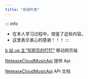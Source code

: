 ```yaml
---
title: "感谢列表"
---
```


::: info

- 在本人学习过程中，借鉴了这些内容。
- 这里表示衷心的感谢！！！
  :::

[b 站 up 主“写网页的叮叮”](https://space.bilibili.com/1712879676) 移动网页端

[NeteaseCloudMusicApi](https://github.com/Binaryify/NeteaseCloudMusicApi) 提供 Api

[NeteaseCloudMusicApi](https://binaryify.github.io/NeteaseCloudMusicApi/#/) APi 文档
